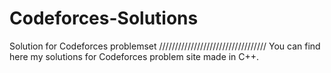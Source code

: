 # Codeforces-Solutions
Solution for Codeforces problemset
//////////////////////////////////
You can find here my solutions for Codeforces problem site made in C++. 
